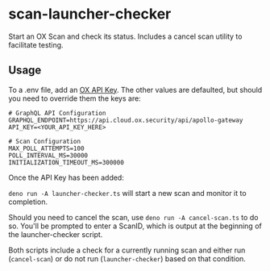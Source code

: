 # scan-launcher-checker
Start an OX Scan and check its status. Includes a cancel scan utility to facilitate testing.

## Usage

To a .env file, add an [OX API Key](https://docs.ox.security/api-documentation/api-reference/ox-api-authentication). The other values are defaulted, but should you need to override them
the keys are:

```
# GraphQL API Configuration
GRAPHQL_ENDPOINT=https://api.cloud.ox.security/api/apollo-gateway
API_KEY=<YOUR_API_KEY_HERE>

# Scan Configuration
MAX_POLL_ATTEMPTS=100
POLL_INTERVAL_MS=30000
INITIALIZATION_TIMEOUT_MS=300000
```

Once the API Key has been added:

`deno run -A launcher-checker.ts` will start a new scan and monitor it to completion.

Should you need to cancel the scan, use `deno run -A cancel-scan.ts` to do so. You'll be prompted to enter a ScanID, which is output at the beginning of the launcher-checker script.

Both scripts include a check for a currently running scan and either run (`cancel-scan`) or do not run (`launcher-checker`) based on that condition.

